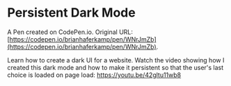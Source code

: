 # Persistent Dark Mode

A Pen created on CodePen.io. Original URL: [https://codepen.io/brianhaferkamp/pen/WNrJmZb](https://codepen.io/brianhaferkamp/pen/WNrJmZb).

Learn how to create a dark UI for a website. Watch the video showing how I created this dark mode and how to make it persistent so that the user's last choice is loaded on page load:  https://youtu.be/42gltu11wb8
